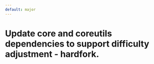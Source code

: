 ```yaml
---
default: major
---
```


# Update core and coreutils dependencies to support difficulty adjustment - hardfork.
